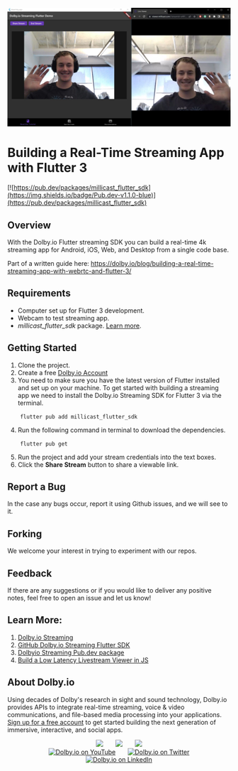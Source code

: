 ![Blog Picture](assets/example-stream-flutter.jpg)
# Building a Real-Time Streaming App with Flutter 3
[![https://pub.dev/packages/millicast_flutter_sdk](https://img.shields.io/badge/Pub.dev-v1.1.0-blue)](https://pub.dev/packages/millicast_flutter_sdk)
## Overview
With the Dolby.io Flutter streaming SDK you can build a real-time 4k streaming app for Android, iOS, Web, and Desktop from a single code base.

Part of a written guide here: https://dolby.io/blog/building-a-real-time-streaming-app-with-webrtc-and-flutter-3/ 

## Requirements 
- Computer set up for Flutter 3 development.
- Webcam to test streaming app.
- *millicast_flutter_sdk* package. [Learn more](https://pub.dev/packages/millicast_flutter_sdk).

## Getting Started

1. Clone the project.
2. Create a free [Dolby.io Account](https://dashboard.dolby.io/signup)
3. You need to make sure you have the latest version of Flutter installed and set up on your machine. To get started with building a streaming app we need to install the Dolby.io Streaming SDK for Flutter 3 via the terminal.
```
    flutter pub add millicast_flutter_sdk
```

4. Run the following command in terminal to download the dependencies.
```
    flutter pub get
```
5. Run the project and add your stream credentials into the text boxes.
6. Click the **Share Stream** button to share a viewable link.
## Report a Bug 
In the case any bugs occur, report it using Github issues, and we will see to it. 

## Forking
We welcome your interest in trying to experiment with our repos.

## Feedback 
If there are any suggestions or if you would like to deliver any positive notes, feel free to open an issue and let us know!

## Learn More:
1.  [Dolby.io Streaming](https://dolby.io/products/interactive-streaming/)
2. [GitHub Dolby.io Streaming Flutter SDK](https://github.com/millicast/flutter-sdk)
3. [Dolbyio Streaming Pub.dev package](https://pub.dev/packages/millicast_flutter_sdk)
4. [Build a Low Latency Livestream Viewer in JS](https://dolby.io/blog/building-a-low-latency-livestream-viewer-with-webrtc-millicast/)

## About Dolby.io

Using decades of Dolby's research in sight and sound technology, Dolby.io provides APIs to integrate real-time streaming, voice & video communications, and file-based media processing into your applications. [Sign up for a free account](https://dashboard.dolby.io/signup/) to get started building the next generation of immersive, interactive, and social apps.

<div align="center">
  <a href="https://dolby.io/" target="_blank"><img src="https://img.shields.io/badge/Dolby.io-0A0A0A?style=for-the-badge&logo=dolby&logoColor=white"/></a>
&nbsp; &nbsp; &nbsp;
  <a href="https://docs.dolby.io/" target="_blank"><img src="https://img.shields.io/badge/Dolby.io-Docs-0A0A0A?style=for-the-badge&logoColor=white"/></a>
&nbsp; &nbsp; &nbsp;
  <a href="https://dolby.io/blog/category/developer/" target="_blank"><img src="https://img.shields.io/badge/Dolby.io-Blog-0A0A0A?style=for-the-badge&logoColor=white"/></a>
</div>

<div align="center">
&nbsp; &nbsp; &nbsp;
  <a href="https://youtube.com/@dolbyio" target="_blank"><img src="https://img.shields.io/badge/YouTube-red?style=flat-square&logo=youtube&logoColor=white" alt="Dolby.io on YouTube"/></a>
&nbsp; &nbsp; &nbsp; 
  <a href="https://twitter.com/dolbyio" target="_blank"><img src="https://img.shields.io/badge/Twitter-blue?style=flat-square&logo=twitter&logoColor=white" alt="Dolby.io on Twitter"/></a>
&nbsp; &nbsp; &nbsp;
  <a href="https://www.linkedin.com/company/dolbyio/" target="_blank"><img src="https://img.shields.io/badge/LinkedIn-0077B5?style=flat-square&logo=linkedin&logoColor=white" alt="Dolby.io on LinkedIn"/></a>
</div>

